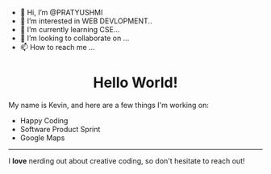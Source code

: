 - 👋 Hi, I’m @PRATYUSHMI
- 👀 I’m interested in WEB DEVLOPMENT..
- 🌱 I’m currently learning CSE...
- 💞️ I’m looking to collaborate on ...
- 📫 How to reach me ...

<!---
PRATYUSHMI/PRATYUSHMI is a ✨ special ✨ repository because its `README.md` (this file) appears on your GitHub profile.
You can click the Preview link to take a look at your changes.
--->
<h1 align="center">Hello World!</h1>

<p>My name is Kevin, and here are a few things I'm working on:</p>

<ul>
  <li>Happy Coding</li>
  <li>Software Product Sprint</li>
  <li>Google Maps</li>
</ul>

<hr>

<p>I <strong>love</strong> nerding out about creative coding, so don't hesitate to reach out!</p>
 
